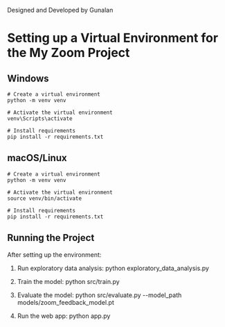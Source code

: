 
Designed and Developed by Gunalan

# Setting up a Virtual Environment for the My Zoom Project

## Windows
```
# Create a virtual environment
python -m venv venv

# Activate the virtual environment
venv\Scripts\activate

# Install requirements
pip install -r requirements.txt
```

## macOS/Linux
```
# Create a virtual environment
python -m venv venv

# Activate the virtual environment
source venv/bin/activate

# Install requirements
pip install -r requirements.txt
```

## Running the Project
After setting up the environment:

1. Run exploratory data analysis:
   python exploratory_data_analysis.py

2. Train the model:
   python src/train.py

3. Evaluate the model:
   python src/evaluate.py --model_path models/zoom_feedback_model.pt

4. Run the web app:
   python app.py

